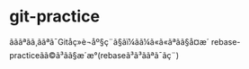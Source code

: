 # git-practice
ãããªãã¸ããªã¯Gitåç»è¬åº§ç¨ã§ãï¼ã­ã¼ã«ã«ãªãã§å¤æ´
rebase-practiceãã©ã³ãã§æ´æ°(rebaseã³ã³ããªã¯ãç¨)

